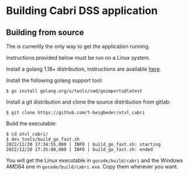 # Building Cabri DSS application

## Building from source

The is currently the only way to get the application running.

Instructions provided below must be run on a Linux system.

Install a golang 1.18+ distribution, instructions are available
[here](https://go.dev/doc/install). 

Install the following golang support tool:

    $ go install golang.org/x/tools/cmd/goimports@latest

Install a git distribution and clone the source distribution from gitlab:

    $ git clone https://github.com/t-beigbeder/otvl_cabri

Build the executable:

    $ cd otvl_cabri/
    $ dev_tools/build_go_fast.sh 
    2022/12/20 17:34:55,000 | INFO | build_go_fast.sh: starting
    2022/12/20 17:35:00,000 | INFO | build_go_fast.sh: ended

You will get the Linux executable in `gocode/build/cabri`
and the Windows AMD64 one in `gocode/build/cabri.exe`. 
Copy them wherever you want.
